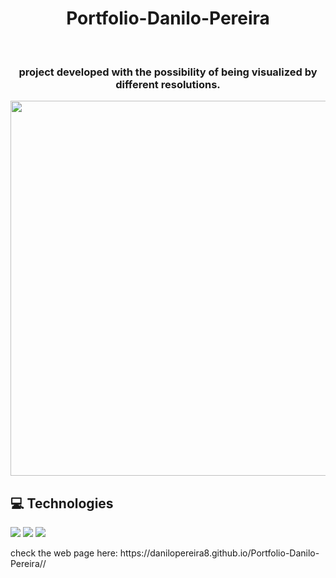 <h1 align="center">Portfolio-Danilo-Pereira</h1>
<br>
<h3 align="center">project developed with the possibility of being visualized by different resolutions.</h3>
<p align="center">
<img width="600px" src="https://github.com/DaniloPereira8/Portfolio-Danilo-Pereira/assets/130939856/772fe051-9ce6-43c6-990b-3122394cc970.png)">
</p>

## :computer: Technologies

<img src="https://img.shields.io/badge/HTML5-E34F26?style=for-the-badge&logo=html5&logoColor=white">
<img src="https://img.shields.io/badge/CSS3-1572B6?style=for-the-badge&logo=css3&logoColor=white">
<img src="https://img.shields.io/badge/JavaScript-F7DF1E?style=for-the-badge&logo=javascript&logoColor=black">

<p>check the web page here: https://danilopereira8.github.io/Portfolio-Danilo-Pereira//</p>
